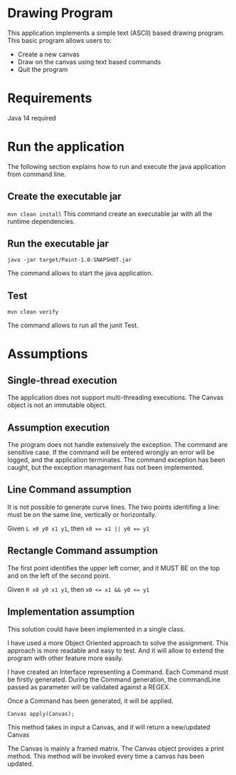 # Drawing Program

This application implements a simple text (ASCII) based drawing program. This basic program allows users to:

 - Create a new canvas 
 - Draw on the canvas using text based commands 
 - Quit the program

# Requirements

Java 14 required

# Run the application

The following section explains how to run and execute the java application from command line. 

## Create the executable jar

```mvn clean install``` 
This command create an executable jar with all the runtime dependencies. 

## Run the executable jar
```java -jar target/Paint-1.0-SNAPSHOT.jar```

The command allows to start the java application.

## Test

```mvn clean verify```

The command allows to run all the junit Test.

# Assumptions

## Single-thread execution

The application does not support multi-threading executions. The Canvas object is not an immutable object. 

## Assumption execution

The program does not handle extensively the exception. The command are sensitive case.
If the command will be entered wrongly an error will be logged, and the application terminates.
The command exception has been caught, but the exception management has not been implemented.

## Line Command assumption

It is not possible to generate curve lines. The two points identifing a line:
must be on the same line, vertically or horizontally. 

Given ```L x0 y0 x1 y1```, then ```x0 == x1 || y0 == y1```

## Rectangle Command assumption

The first point identifies the upper left corner, and it MUST BE on the top and on the left of the second point. 

Given ```R x0 y0 x1 y1```, then ```x0 <= x1 && y0 <= y1```

## Implementation assumption
This solution could have been implemented in a single class. 

I have used a more Object Oriented approach to solve the assignment. 
This approach is more readable and easy to test. And it will allow to extend the program with other feature more easily.

I have created an Interface representing a Command. Each Command must be firstly generated.
During the Command generation, the commandLine passed as parameter will be validated against a REGEX.

Once a Command has been generated, it will be applied. 

```Canvas apply(Canvas);```

This method takes in input a Canvas, and it will return a new/updated Canvas

The Canvas is mainly a framed matrix. The Canvas object provides a print method. This method will be invoked every time 
a canvas has been updated. 
